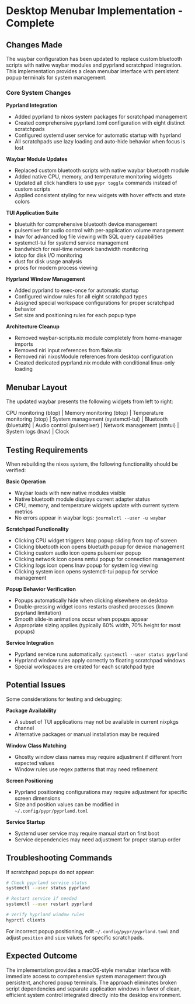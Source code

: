 # Desktop Menubar Implementation - Complete

## Changes Made

The waybar configuration has been updated to replace custom bluetooth scripts with native waybar modules and pyprland scratchpad integration. This implementation provides a clean menubar interface with persistent popup terminals for system management.

### Core System Changes

**Pyprland Integration**
- Added pyprland to nixos system packages for scratchpad management
- Created comprehensive pyprland.toml configuration with eight distinct scratchpads
- Configured systemd user service for automatic startup with hyprland
- All scratchpads use lazy loading and auto-hide behavior when focus is lost

**Waybar Module Updates**  
- Replaced custom bluetooth scripts with native waybar bluetooth module
- Added native CPU, memory, and temperature monitoring widgets
- Updated all click handlers to use `pypr toggle` commands instead of custom scripts
- Applied consistent styling for new widgets with hover effects and state colors

**TUI Application Suite**
- bluetuith for comprehensive bluetooth device management
- pulsemixer for audio control with per-application volume management
- lnav for advanced log file viewing with SQL query capabilities  
- systemctl-tui for systemd service management
- bandwhich for real-time network bandwidth monitoring
- iotop for disk I/O monitoring
- dust for disk usage analysis
- procs for modern process viewing

**Hyprland Window Management**
- Added pyprland to exec-once for automatic startup
- Configured window rules for all eight scratchpad types
- Assigned special workspace configurations for proper scratchpad behavior
- Set size and positioning rules for each popup type

**Architecture Cleanup**
- Removed waybar-scripts.nix module completely from home-manager imports
- Removed niri input references from flake.nix
- Removed niri nixosModule references from desktop configuration
- Created dedicated pyprland.nix module with conditional linux-only loading

## Menubar Layout

The updated waybar presents the following widgets from left to right:

CPU monitoring (btop) | Memory monitoring (btop) | Temperature monitoring (btop) | System management (systemctl-tui) | Bluetooth (bluetuith) | Audio control (pulsemixer) | Network management (nmtui) | System logs (lnav) | Clock

## Testing Requirements

When rebuilding the nixos system, the following functionality should be verified:

**Basic Operation**
- Waybar loads with new native modules visible
- Native bluetooth module displays current adapter status  
- CPU, memory, and temperature widgets update with current system metrics
- No errors appear in waybar logs: `journalctl --user -u waybar`

**Scratchpad Functionality**
- Clicking CPU widget triggers btop popup sliding from top of screen
- Clicking bluetooth icon opens bluetuith popup for device management
- Clicking custom audio icon opens pulsemixer popup
- Clicking network icon opens nmtui popup for connection management
- Clicking logs icon opens lnav popup for system log viewing
- Clicking system icon opens systemctl-tui popup for service management

**Popup Behavior Verification**
- Popups automatically hide when clicking elsewhere on desktop
- Double-pressing widget icons restarts crashed processes (known pyprland limitation)
- Smooth slide-in animations occur when popups appear
- Appropriate sizing applies (typically 60% width, 70% height for most popups)

**Service Integration**
- Pyprland service runs automatically: `systemctl --user status pyprland`
- Hyprland window rules apply correctly to floating scratchpad windows
- Special workspaces are created for each scratchpad type

## Potential Issues

Some considerations for testing and debugging:

**Package Availability**
- A subset of TUI applications may not be available in current nixpkgs channel
- Alternative packages or manual installation may be required

**Window Class Matching**
- Ghostty window class names may require adjustment if different from expected values
- Window rules use regex patterns that may need refinement

**Screen Positioning**  
- Pyprland positioning configurations may require adjustment for specific screen dimensions
- Size and position values can be modified in `~/.config/pypr/pyprland.toml`

**Service Startup**
- Systemd user service may require manual start on first boot
- Service dependencies may need adjustment for proper startup order

## Troubleshooting Commands

If scratchpad popups do not appear:
```bash
# Check pyprland service status
systemctl --user status pyprland

# Restart service if needed  
systemctl --user restart pyprland

# Verify hyprland window rules
hyprctl clients
```

For incorrect popup positioning, edit `~/.config/pypr/pyprland.toml` and adjust `position` and `size` values for specific scratchpads.

## Expected Outcome

The implementation provides a macOS-style menubar interface with immediate access to comprehensive system management through persistent, anchored popup terminals. The approach eliminates broken script dependencies and separate application windows in favor of clean, efficient system control integrated directly into the desktop environment.